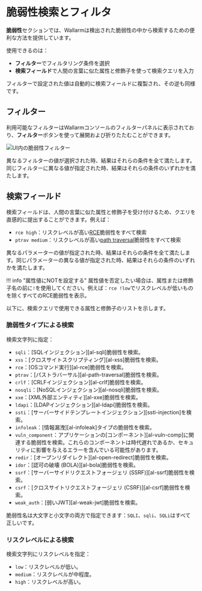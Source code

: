 # 脆弱性検索とフィルタ

**脆弱性**セクションでは、Wallarmは検出された脆弱性の中から検索するための便利な方法を提供しています。

使用できるのは：

* **フィルター**でフィルタリング条件を選択
* **検索フィールド**で人間の言葉に似た属性と修飾子を使って検索クエリを入力

フィルターで設定された値は自動的に検索フィールドに複製され、その逆も同様です。

## フィルター

利用可能なフィルターはWallarmコンソールのフィルターパネルに表示されており、**フィルター**ボタンを使って展開および折りたたむことができます。

![UI内の脆弱性フィルター](../../images/user-guides/search-and-filters/filters-vuln.png)

異なるフィルターの値が選択された時、結果はそれらの条件を全て満たします。同じフィルターに異なる値が指定された時、結果はそれらの条件のいずれかを満たします。

## 検索フィールド

検索フィールドは、人間の言葉に似た属性と修飾子を受け付けるため、クエリを直感的に提出することができます。例えば：

* `rce high`：リスクレベルが高い[RCE](../../attacks-vulns-list.md#remote-code-execution-rce)脆弱性をすべて検索
* `ptrav medium`：リスクレベルが高い[path traversal](../../attacks-vulns-list.md#path-traversal)脆弱性をすべて検索

異なるパラメーターの値が指定された時、結果はそれらの条件を全て満たします。同じパラメーターの異なる値が指定された時、結果はそれらの条件のいずれかを満たします。

!!! info "属性値にNOTを設定する"
    属性値を否定したい場合は、属性または修飾子名の前に`!`を使用してください。例えば：`rce !low`でリスクレベルが低いものを除くすべてのRCE脆弱性を表示。

以下に、検索クエリで使用できる属性と修飾子のリストを示します。

### 脆弱性タイプによる検索

検索文字列に指定：

<!-- * `anomaly`：[FAST](../../fast/README.md)によって検出された[異常][al-anomaly]脆弱性を検索。 -->
* `sqli`：[SQLインジェクション][al-sqli]脆弱性を検索。
* `xss`：[クロスサイトスクリプティング][al-xss]脆弱性を検索。
* `rce`：[OSコマンド実行][al-rce]脆弱性を検索。
* `ptrav`：[パストラバーサル][al-path-traversal]脆弱性を検索。
* `crlf`：[CRLFインジェクション][al-crlf]脆弱性を検索。
* `nosqli`：[NoSQLインジェクション][al-nosqli]脆弱性を検索。
* `xxe`：[XML外部エンティティ][al-xxe]脆弱性を検索。
* `ldapi`：[LDAPインジェクション][al-ldapi]脆弱性を検索。
* `ssti`：[サーバーサイドテンプレートインジェクション][ssti-injection]を検索。
* `infoleak`：[情報漏洩][al-infoleak]タイプの脆弱性を検索。
* `vuln_component`：アプリケーションの[コンポーネント][al-vuln-comp]に関連する脆弱性を検索。これらのコンポーネントは時代遅れであるか、セキュリティに影響を与えるエラーを含んでいる可能性があります。
* `redir`：[オープンリダイレクト][al-open-redirect]脆弱性を検索。
* `idor`：[認可の破壊 (BOLA)][al-bola]脆弱性を検索。
* `ssrf`：[サーバーサイドリクエストフォージェリ (SSRF)][al-ssrf]脆弱性を検索。
* `csrf`：[クロスサイトリクエストフォージェリ (CSRF)][al-csrf]脆弱性を検索。
* `weak_auth`：[弱いJWT][al-weak-jwt]脆弱性を検索。

脆弱性名は大文字と小文字の両方で指定できます：`SQLI`、`sqli`、`SQLi`はすべて正しいです。

### リスクレベルによる検索

検索文字列にリスクレベルを指定：

* `low`：リスクレベルが低い。
* `medium`：リスクレベルが中程度。
* `high`：リスクレベルが高い。